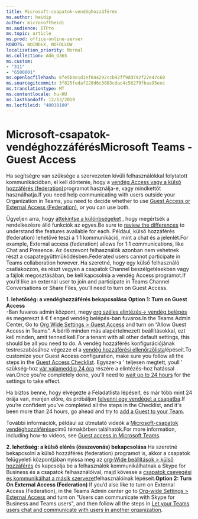 ```yaml
---
title: Microsoft-csapatok-vendéghozzáférés
ms.author: heidip
author: microsoftheidi
ms.audience: ITPro
ms.topic: article
ms.prod: office-online-server
ROBOTS: NOINDEX, NOFOLLOW
localization_priority: Normal
ms.collection: Adm_O365
ms.custom:
- "311"
- "6500001"
ms.openlocfilehash: 6fe5b4e1d1ef844292ccb92ff9dd792f22e47c60
ms.sourcegitcommit: 3f825fedaf220d6c3883cdac4c56279fbaa95eec
ms.translationtype: MT
ms.contentlocale: hu-HU
ms.lasthandoff: 12/13/2019
ms.locfileid: "40019100"
---
```

# <a name="microsoft-teams---guest-access"></a><span data-ttu-id="8e9ff-102">Microsoft-csapatok-vendéghozzáférés</span><span class="sxs-lookup"><span data-stu-id="8e9ff-102">Microsoft Teams - Guest Access</span></span>

<span data-ttu-id="8e9ff-103">Ha segítségre van szüksége a szervezeten kívüli felhasználókkal folytatott kommunikációban, el kell döntenie, hogy a [vendég Access vagy a külső hozzáférés (federation)](https://docs.microsoft.com/microsoftteams/manage-external-access#external-access-vs-guest-access)programot használja-e, vagy mindkettőt használhatja.</span><span class="sxs-lookup"><span data-stu-id="8e9ff-103">If you need help communicating with users outside your Organization in Teams, you need to decide whether to use [Guest Access or External Access (Federation)](https://docs.microsoft.com/microsoftteams/manage-external-access#external-access-vs-guest-access), or you can use both.</span></span>

<span data-ttu-id="8e9ff-104">Ügyeljen arra, hogy [áttekintse a különbségeket](https://docs.microsoft.com/microsoftteams/manage-external-access#external-access-vs-guest-access) , hogy megértsék a rendelkezésre álló funkciók az egyes.</span><span class="sxs-lookup"><span data-stu-id="8e9ff-104">Be sure to [review the differences](https://docs.microsoft.com/microsoftteams/manage-external-access#external-access-vs-guest-access) to understand the features available for each.</span></span>  <span data-ttu-id="8e9ff-105">Például, külső hozzáférés (federation) lehetővé teszi a 1:1 kommunikáció, mint a chat és a jelenlét.</span><span class="sxs-lookup"><span data-stu-id="8e9ff-105">For example, External access (federation) allows for 1:1 communications, like Chat and Presence.</span></span>  <span data-ttu-id="8e9ff-106">Az összevont felhasználók azonban nem vehetnek részt a csapategyüttműködésben.</span><span class="sxs-lookup"><span data-stu-id="8e9ff-106">Federated users cannot participate in Teams collaboration however.</span></span>  <span data-ttu-id="8e9ff-107">Ha szeretné, hogy egy külső felhasználó csatlakozzon, és részt vegyen a csapatok Channel beszélgetésekben vagy a fájlok megosztásában, be kell kapcsolnia a vendég Access programot.</span><span class="sxs-lookup"><span data-stu-id="8e9ff-107">If you’d like an external user to join and participate in Teams Channel Conversations or Share Files, you’ll need to turn on Guest Access.</span></span>

<span data-ttu-id="8e9ff-108">**1. lehetőség: a vendéghozzáférés bekapcsolása** </span><span class="sxs-lookup"><span data-stu-id="8e9ff-108">**Option 1: Turn on Guest Access** </span></span>  
<span data-ttu-id="8e9ff-109">-Ban fuvaros admin központ, megy [org széles elintézés-> vendég belépés](https://admin.teams.microsoft.com/company-wide-settings/guest-configuration) és megereszt â € ť enged vendég belépés-ban fuvaros.</span><span class="sxs-lookup"><span data-stu-id="8e9ff-109">In the Teams Admin Center, Go to [Org Wide Settings > Guest Access](https://admin.teams.microsoft.com/company-wide-settings/guest-configuration) and turn on “Allow Guest Access in Teams”.</span></span>  <span data-ttu-id="8e9ff-110">A bérlő minden más alapértelmezett beállításokkal, ezt kell minden, amit tenned kell.</span><span class="sxs-lookup"><span data-stu-id="8e9ff-110">For a tenant with all other default settings, this should be all you need to do.</span></span>  <span data-ttu-id="8e9ff-111">A vendég hozzáférés konfigurációjának testreszabásához végezze el a [vendég hozzáférési ellenőrzőlista](https://docs.microsoft.com/microsoftteams/guest-access-checklist)lépéseit.</span><span class="sxs-lookup"><span data-stu-id="8e9ff-111">To customize your Guest Access configuration,  make sure you follow all the steps in the [Guest Access Checklist](https://docs.microsoft.com/microsoftteams/guest-access-checklist).</span></span> <span data-ttu-id="8e9ff-112">Egyszer-a ' teljesen megtett, youll ' szükség-hoz [vár valameddig 24 óra](https://docs.microsoft.com/microsoftteams/manage-guests#guest-access-latencies) részére a elintézés-hoz hatással van.</span><span class="sxs-lookup"><span data-stu-id="8e9ff-112">Once you're completely done, you'll need to [wait up to 24 hours](https://docs.microsoft.com/microsoftteams/manage-guests#guest-access-latencies) for the settings to take effect.</span></span>

<span data-ttu-id="8e9ff-113">Ha biztos benne, hogy elvégezte a Feladatlista lépéseit, és már több mint 24 órája van, menjen előre, és próbáljon [felvenni egy vendéget a csapatba](https://support.office.com/article/add-guests-to-a-team-in-teams-fccb4fa6-f864-4508-bdde-256e7384a14f#ID0EAABAAA=Desktop).</span><span class="sxs-lookup"><span data-stu-id="8e9ff-113">If you’re confident you’ve completed all the steps in the Checklist, and it's been more than 24 hours, go ahead and try to [add a Guest to your Team](https://support.office.com/article/add-guests-to-a-team-in-teams-fccb4fa6-f864-4508-bdde-256e7384a14f#ID0EAABAAA=Desktop).</span></span>

<span data-ttu-id="8e9ff-114">További információk, például az útmutató videók a [Microsoft-csapatok vendéghozzáférése](https://docs.microsoft.com/microsoftteams/guest-access)című témakörben találhatók.</span><span class="sxs-lookup"><span data-stu-id="8e9ff-114">For more information, including how-to videos, see [Guest access in Microsoft Teams](https://docs.microsoft.com/microsoftteams/guest-access).</span></span>

<span data-ttu-id="8e9ff-115">**2. lehetőség: a külső elérés (összevonás) bekapcsolása** Ha szeretné bekapcsolni a külső hozzáférés (federation) programot is, akkor a csapatok felügyeleti központjában nyissa meg az [org-Wide beállítások > külső hozzáférés](https://admin.teams.microsoft.com/company-wide-settings/external-communications) és kapcsolja be a felhasználók kommunikálhatnak a Skype for Business és a csapatok felhasználóival, majd kövesse a [csapatok csevegési és kommunikálhat a másik szervezet](https://docs.microsoft.com/microsoftteams/manage-external-access#let-your-teams-users-chat-and-communicate-with-users-in-another-organization)felhasználóinak lépéseit.</span><span class="sxs-lookup"><span data-stu-id="8e9ff-115">**Option 2: Turn On External Access (Federation)** If you’d also like to turn on External Access (Federation), in the Teams Admin center go to [Org-wide Settings > External Access](https://admin.teams.microsoft.com/company-wide-settings/external-communications) and turn on "Users can communicate with Skype for Business and Teams users", and then follow all the steps in [Let your Teams users chat and communicate with users in another organization](https://docs.microsoft.com/microsoftteams/manage-external-access#let-your-teams-users-chat-and-communicate-with-users-in-another-organization).</span></span>


